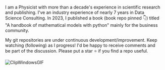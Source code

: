 I am a Physicist with more than a decade's experience in scientific research and publishing.
I've an industry experience of nearly 7 years in Data Science Consulting. In 2023, I published a book (book repo pinned 👇) titled "A handbook of mathematical models with python" mainly for the business community. 

My git repositories are under continuous development/improvement. Keep watching (following) as I progress!
I'd be happy to receive comments and be part of the discussion. Please put a star ⭐ if you find a repo useful.

![ClipWindowsGIF](https://github.com/ranja-sarkar/ranja-sarkar/assets/101544669/d5c04de1-bfe5-4a30-bc3a-4a0dcbc559dc)



